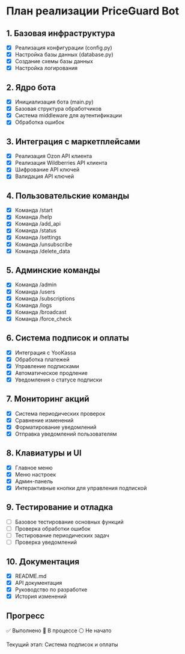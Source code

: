 # План реализации PriceGuard Bot

## 1. Базовая инфраструктура
- [x] Реализация конфигурации (config.py)
- [x] Настройка базы данных (database.py)
- [x] Создание схемы базы данных
- [x] Настройка логирования

## 2. Ядро бота
- [x] Инициализация бота (main.py)
- [x] Базовая структура обработчиков
- [x] Система middleware для аутентификации
- [x] Обработка ошибок

## 3. Интеграция с маркетплейсами
- [x] Реализация Ozon API клиента
- [x] Реализация Wildberries API клиента
- [x] Шифрование API ключей
- [x] Валидация API ключей

## 4. Пользовательские команды
- [x] Команда /start
- [x] Команда /help
- [x] Команда /add_api
- [x] Команда /status
- [x] Команда /settings
- [x] Команда /unsubscribe
- [x] Команда /delete_data

## 5. Админские команды
- [x] Команда /admin
- [x] Команда /users
- [x] Команда /subscriptions
- [x] Команда /logs
- [x] Команда /broadcast
- [x] Команда /force_check

## 6. Система подписок и оплаты
- [x] Интеграция с YooKassa
- [x] Обработка платежей
- [x] Управление подписками
- [x] Автоматическое продление
- [x] Уведомления о статусе подписки

## 7. Мониторинг акций
- [x] Система периодических проверок
- [x] Сравнение изменений
- [x] Форматирование уведомлений
- [x] Отправка уведомлений пользователям

## 8. Клавиатуры и UI
- [x] Главное меню
- [x] Меню настроек
- [x] Админ-панель
- [x] Интерактивные кнопки для управления подпиской

## 9. Тестирование и отладка
- [ ] Базовое тестирование основных функций
- [ ] Проверка обработки ошибок
- [ ] Тестирование периодических задач
- [ ] Проверка уведомлений

## 10. Документация
- [x] README.md
- [x] API документация
- [x] Руководство по разработке
- [x] История изменений

## Прогресс
✅ Выполнено
🔄 В процессе
⚪️ Не начато

Текущий этап: Система подписок и оплаты
